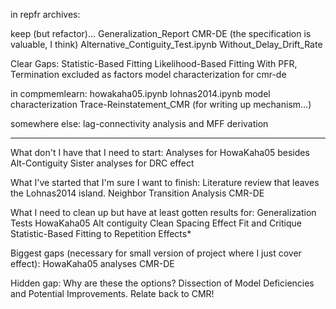 in repfr archives:

keep (but refactor)...
Generalization_Report
CMR-DE (the specification is valuable, I think)
Alternative_Contiguity_Test.ipynb
Without_Delay_Drift_Rate

Clear Gaps:
Statistic-Based Fitting
Likelihood-Based Fitting With PFR, Termination excluded as factors
model characterization for cmr-de

in compmemlearn:
howakaha05.ipynb
lohnas2014.ipynb
model characterization
Trace-Reinstatement_CMR (for writing up mechanism...)

somewhere else:
lag-connectivity analysis and MFF derivation

***

What don't I have that I need to start:
Analyses for HowaKaha05 besides Alt-Contiguity
Sister analyses for DRC effect

What I've started that I'm sure I want to finish:
Literature review that leaves the Lohnas2014 island.
Neighbor Transition Analysis
CMR-DE

What I need to clean up but have at least gotten results for:
Generalization Tests
HowaKaha05 Alt contiguity
Clean Spacing Effect Fit and Critique
Statistic-Based Fitting to Repetition Effects*

Biggest gaps (necessary for small version of project where I just cover effect):
HowaKaha05 analyses
CMR-DE

Hidden gap:
Why are these the options? Dissection of Model Deficiencies and Potential Improvements.
Relate back to CMR!

